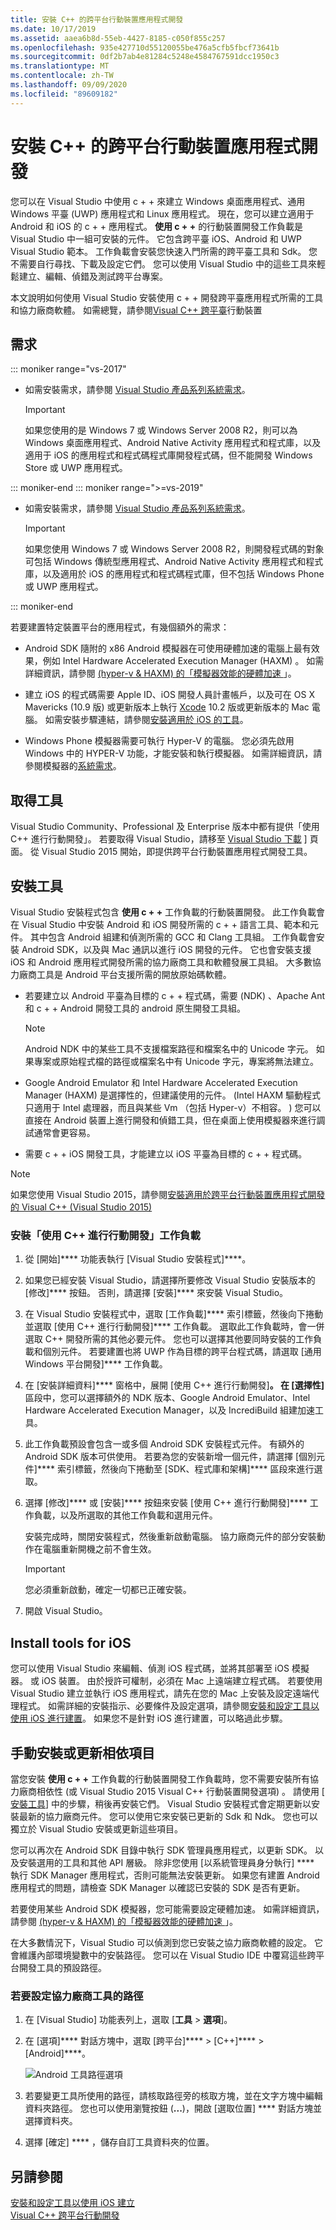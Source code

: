 ```yaml
---
title: 安裝 C++ 的跨平台行動裝置應用程式開發
ms.date: 10/17/2019
ms.assetid: aaea6b8d-55eb-4427-8185-c050f855c257
ms.openlocfilehash: 935e427710d55120055be476a5cfb5fbcf73641b
ms.sourcegitcommit: 0df2b7ab4e81284c5248e4584767591dcc1950c3
ms.translationtype: MT
ms.contentlocale: zh-TW
ms.lasthandoff: 09/09/2020
ms.locfileid: "89609182"
---
```

# <a name="install-cross-platform-mobile-development-with-c"></a>安裝 C++ 的跨平台行動裝置應用程式開發

您可以在 Visual Studio 中使用 c + + 來建立 Windows 桌面應用程式、通用 Windows 平臺 (UWP) 應用程式和 Linux 應用程式。 現在，您可以建立適用于 Android 和 iOS 的 c + + 應用程式。 **使用 c + +** 的行動裝置開發工作負載是 Visual Studio 中一組可安裝的元件。 它包含跨平臺 iOS、Android 和 UWP Visual Studio 範本。 工作負載會安裝您快速入門所需的跨平臺工具和 Sdk。 您不需要自行尋找、下載及設定它們。 您可以使用 Visual Studio 中的這些工具來輕鬆建立、編輯、偵錯及測試跨平台專案。

本文說明如何使用 Visual Studio 安裝使用 c + + 開發跨平臺應用程式所需的工具和協力廠商軟體。 如需總覽，請參閱[Visual C++ 跨平臺](https://visualstudio.microsoft.com/vs/features/cplusplus-mdd/)行動裝置

## <a name="requirements"></a>需求

::: moniker range="vs-2017"

- 如需安裝需求，請參閱 [Visual Studio 產品系列系統需求](/visualstudio/productinfo/vs2017-system-requirements-vs)。

   > [!IMPORTANT]
   > 如果您使用的是 Windows 7 或 Windows Server 2008 R2，則可以為 Windows 桌面應用程式、Android Native Activity 應用程式和程式庫，以及適用于 iOS 的應用程式和程式碼程式庫開發程式碼，但不能開發 Windows Store 或 UWP 應用程式。

::: moniker-end
::: moniker range=">=vs-2019"

- 如需安裝需求，請參閱 [Visual Studio 產品系列系統需求](/visualstudio/releases/2019/system-requirements)。

   > [!IMPORTANT]
   > 如果您使用 Windows 7 或 Windows Server 2008 R2，則開發程式碼的對象可包括 Windows 傳統型應用程式、Android Native Activity 應用程式和程式庫，以及適用於 iOS 的應用程式和程式碼程式庫，但不包括 Windows Phone 或 UWP 應用程式。

::: moniker-end

若要建置特定裝置平台的應用程式，有幾個額外的需求：

- Android SDK 隨附的 x86 Android 模擬器在可使用硬體加速的電腦上最有效果，例如 Intel Hardware Accelerated Execution Manager (HAXM) 。 如需詳細資訊，請參閱 [ (hyper-v & HAXM) 的「模擬器效能的硬體加速 ](/xamarin/android/get-started/installation/android-emulator/hardware-acceleration?tabs=vswin&pivots=windows)」。

- 建立 iOS 的程式碼需要 Apple ID、iOS 開發人員計畫帳戶，以及可在 OS X Mavericks (10.9 版) 或更新版本上執行 [Xcode](https://developer.apple.com/xcode/) 10.2 版或更新版本的 Mac 電腦。 如需安裝步驟連結，請參閱[安裝適用於 iOS 的工具](#install-tools-for-ios)。

- Windows Phone 模擬器需要可執行 Hyper-V 的電腦。 您必須先啟用 Windows 中的 HYPER-V 功能，才能安裝和執行模擬器。 如需詳細資訊，請參閱模擬器的[系統需求](/visualstudio/cross-platform/system-requirements-for-the-visual-studio-emulator-for-android)。

## <a name="get-the-tools"></a>取得工具

Visual Studio Community、Professional 及 Enterprise 版本中都有提供「使用 C++ 進行行動開發」。 若要取得 Visual Studio，請移至 [Visual Studio 下載](https://visualstudio.microsoft.com/downloads/) ] 頁面。 從 Visual Studio 2015 開始，即提供跨平台行動裝置應用程式開發工具。

## <a name="install-the-tools"></a>安裝工具

Visual Studio 安裝程式包含 **使用 c + +** 工作負載的行動裝置開發。 此工作負載會在 Visual Studio 中安裝 Android 和 iOS 開發所需的 c + + 語言工具、範本和元件。 其中包含 Android 組建和偵測所需的 GCC 和 Clang 工具組。 工作負載會安裝 Android SDK，以及與 Mac 通訊以進行 iOS 開發的元件。 它也會安裝支援 iOS 和 Android 應用程式開發所需的協力廠商工具和軟體發展工具組。 大多數協力廠商工具是 Android 平台支援所需的開放原始碼軟體。

- 若要建立以 Android 平臺為目標的 c + + 程式碼，需要 (NDK) 、Apache Ant 和 c + + Android 開發工具的 android 原生開發工具組。

  > [!NOTE]
  > Android NDK 中的某些工具不支援檔案路徑和檔案名中的 Unicode 字元。 如果專案或原始程式檔的路徑或檔案名中有 Unicode 字元，專案將無法建立。

- Google Android Emulator 和 Intel Hardware Accelerated Execution Manager (HAXM) 是選擇性的，但建議使用的元件。  (Intel HAXM 驅動程式只適用于 Intel 處理器，而且與某些 Vm （包括 Hyper-v）不相容。 ) 您可以直接在 Android 裝置上進行開發和偵錯工具，但在桌面上使用模擬器來進行調試通常會更容易。

- 需要 c + + iOS 開發工具，才能建立以 iOS 平臺為目標的 c + + 程式碼。

> [!NOTE]
> 如果您使用 Visual Studio 2015，請參閱[安裝適用於跨平台行動裝置應用程式開發的 Visual C++ (Visual Studio 2015)](install-visual-cpp-for-cross-platform-mobile-development.md?view=vs-2015)

### <a name="install-the-mobile-development-with-c-workload"></a>安裝「使用 C++ 進行行動開發」工作負載

1. 從 [開始]**** 功能表執行 [Visual Studio 安裝程式]****。

1. 如果您已經安裝 Visual Studio，請選擇所要修改 Visual Studio 安裝版本的 [修改]**** 按鈕。 否則，請選擇 [安裝]**** 來安裝 Visual Studio。

1. 在 Visual Studio 安裝程式中，選取 [工作負載]**** 索引標籤，然後向下捲動並選取 [使用 C++ 進行行動開發]**** 工作負載。 選取此工作負載時，會一併選取 C++ 開發所需的其他必要元件。 您也可以選擇其他要同時安裝的工作負載和個別元件。 若要建置也將 UWP 作為目標的跨平台程式碼，請選取 [通用 Windows 平台開發]**** 工作負載。

1. 在 [安裝詳細資料]**** 窗格中，展開 [使用 C++ 進行行動開發]****。 在 [選擇性]**** 區段中，您可以選擇額外的 NDK 版本、Google Android Emulator、Intel Hardware Accelerated Execution Manager，以及 IncrediBuild 組建加速工具。

1. 此工作負載預設會包含一或多個 Android SDK 安裝程式元件。 有額外的 Android SDK 版本可供使用。 若要為您的安裝新增一個元件，請選擇 [個別元件]**** 索引標籤，然後向下捲動至 [SDK、程式庫和架構]**** 區段來進行選取。

1. 選擇 [修改]**** 或 [安裝]**** 按鈕來安裝 [使用 C++ 進行行動開發]**** 工作負載，以及所選取的其他工作負載和選用元件。

   安裝完成時，關閉安裝程式，然後重新啟動電腦。 協力廠商元件的部分安裝動作在電腦重新開機之前不會生效。

   > [!IMPORTANT]
   > 您必須重新啟動，確定一切都已正確安裝。

1. 開啟 Visual Studio。

## <a name="install-tools-for-ios"></a>Install tools for iOS

您可以使用 Visual Studio 來編輯、偵測 iOS 程式碼，並將其部署至 iOS 模擬器。 或 iOS 裝置。 由於授許可權制，必須在 Mac 上遠端建立程式碼。 若要使用 Visual Studio 建立並執行 iOS 應用程式，請先在您的 Mac 上安裝及設定遠端代理程式。 如需詳細的安裝指示、必要條件及設定選項，請參閱[安裝和設定工具以使用 iOS 進行建置](../cross-platform/install-and-configure-tools-to-build-using-ios.md)。 如果您不是針對  iOS 進行建置，可以略過此步驟。

## <a name="install-or-update-dependencies-manually"></a>手動安裝或更新相依項目

當您安裝 **使用 c + +** 工作負載的行動裝置開發工作負載時，您不需要安裝所有協力廠商相依性 (或 Visual Studio 2015 Visual C++ 行動裝置開發選項) 。 請使用 [ [安裝工具](#install-the-tools)] 中的步驟，稍後再安裝它們。 Visual Studio 安裝程式會定期更新以安裝最新的協力廠商元件。 您可以使用它來安裝已更新的 Sdk 和 Ndk。 您也可以獨立於 Visual Studio 安裝或更新這些項目。

您可以再次在 Android SDK 目錄中執行 SDK 管理員應用程式，以更新 SDK。 以及安裝選用的工具和其他 API 層級。 除非您使用 [以系統管理員身分執行] **** 執行 SDK Manager 應用程式，否則可能無法安裝更新。 如果您有建置 Android 應用程式的問題，請檢查 SDK Manager 以確認已安裝的 SDK 是否有更新。

若要使用某些 Android SDK 模擬器，您可能需要設定硬體加速。 如需詳細資訊，請參閱 [ (hyper-v & HAXM) 的「模擬器效能的硬體加速 ](/xamarin/android/get-started/installation/android-emulator/hardware-acceleration?tabs=vswin)」。

在大多數情況下，Visual Studio 可以偵測到您已安裝之協力廠商軟體的設定。 它會維護內部環境變數中的安裝路徑。 您可以在 Visual Studio IDE 中覆寫這些跨平台開發工具的預設路徑。

### <a name="to-set-the-paths-for-third-party-tools"></a>若要設定協力廠商工具的路徑

1. 在 [Visual Studio] 功能表列上，選取 [**工具**  >  **選項**]。

1. 在 [選項]**** 對話方塊中，選取 [跨平台]**** > [C++]**** > [Android]****。

   ![Android 工具路徑選項](../cross-platform/media/cppmdd-options-android.png "Android 工具路徑選項")

1. 若要變更工具所使用的路徑，請核取路徑旁的核取方塊，並在文字方塊中編輯資料夾路徑。 您也可以使用瀏覽按鈕 (**...**)，開啟 [選取位置] **** 對話方塊並選擇資料夾。

1. 選擇 [確定] **** ，儲存自訂工具資料夾的位置。

## <a name="see-also"></a>另請參閱

[安裝和設定工具以使用 iOS 建立](install-and-configure-tools-to-build-using-ios.md)\
[Visual C++ 跨平台行動開發](https://visualstudio.microsoft.com/vs/features/cplusplus-mdd/)
